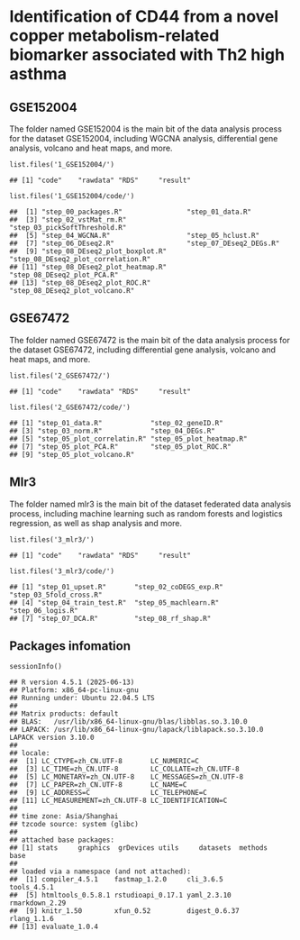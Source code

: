 # Identification of CD44 from a novel copper metabolism-related biomarker associated with Th2 high asthma

## GSE152004

The folder named GSE152004 is the main bit of the data analysis process
for the dataset GSE152004, including WGCNA analysis, differential gene
analysis, volcano and heat maps, and more.

    list.files('1_GSE152004/')

    ## [1] "code"    "rawdata" "RDS"     "result"

    list.files('1_GSE152004/code/')

    ##  [1] "step_00_packages.R"                "step_01_data.R"                   
    ##  [3] "step_02_vstMat_rm.R"               "step_03_pickSoftThreshold.R"      
    ##  [5] "step_04_WGCNA.R"                   "step_05_hclust.R"                 
    ##  [7] "step_06_DEseq2.R"                  "step_07_DEseq2_DEGs.R"            
    ##  [9] "step_08_DEseq2_plot_boxplot.R"     "step_08_DEseq2_plot_correlation.R"
    ## [11] "step_08_DEseq2_plot_heatmap.R"     "step_08_DEseq2_plot_PCA.R"        
    ## [13] "step_08_DEseq2_plot_ROC.R"         "step_08_DEseq2_plot_volcano.R"

## GSE67472

The folder named GSE67472 is the main bit of the data analysis process
for the dataset GSE67472, including differential gene analysis, volcano
and heat maps, and more.

    list.files('2_GSE67472/')

    ## [1] "code"    "rawdata" "RDS"     "result"

    list.files('2_GSE67472/code/')

    ## [1] "step_01_data.R"            "step_02_geneID.R"         
    ## [3] "step_03_norm.R"            "step_04_DEGs.R"           
    ## [5] "step_05_plot_correlatin.R" "step_05_plot_heatmap.R"   
    ## [7] "step_05_plot_PCA.R"        "step_05_plot_ROC.R"       
    ## [9] "step_05_plot_volcano.R"

## Mlr3

The folder named mlr3 is the main bit of the dataset federated data
analysis process, including machine learning such as random forests and
logistics regression, as well as shap analysis and more.

    list.files('3_mlr3/')

    ## [1] "code"    "rawdata" "RDS"     "result"

    list.files('3_mlr3/code/')

    ## [1] "step_01_upset.R"       "step_02_coDEGS_exp.R"  "step_03_5fold_cross.R"
    ## [4] "step_04_train_test.R"  "step_05_machlearn.R"   "step_06_logis.R"      
    ## [7] "step_07_DCA.R"         "step_08_rf_shap.R"

## Packages infomation

    sessionInfo()

    ## R version 4.5.1 (2025-06-13)
    ## Platform: x86_64-pc-linux-gnu
    ## Running under: Ubuntu 22.04.5 LTS
    ## 
    ## Matrix products: default
    ## BLAS:   /usr/lib/x86_64-linux-gnu/blas/libblas.so.3.10.0 
    ## LAPACK: /usr/lib/x86_64-linux-gnu/lapack/liblapack.so.3.10.0  LAPACK version 3.10.0
    ## 
    ## locale:
    ##  [1] LC_CTYPE=zh_CN.UTF-8       LC_NUMERIC=C              
    ##  [3] LC_TIME=zh_CN.UTF-8        LC_COLLATE=zh_CN.UTF-8    
    ##  [5] LC_MONETARY=zh_CN.UTF-8    LC_MESSAGES=zh_CN.UTF-8   
    ##  [7] LC_PAPER=zh_CN.UTF-8       LC_NAME=C                 
    ##  [9] LC_ADDRESS=C               LC_TELEPHONE=C            
    ## [11] LC_MEASUREMENT=zh_CN.UTF-8 LC_IDENTIFICATION=C       
    ## 
    ## time zone: Asia/Shanghai
    ## tzcode source: system (glibc)
    ## 
    ## attached base packages:
    ## [1] stats     graphics  grDevices utils     datasets  methods   base     
    ## 
    ## loaded via a namespace (and not attached):
    ##  [1] compiler_4.5.1    fastmap_1.2.0     cli_3.6.5         tools_4.5.1      
    ##  [5] htmltools_0.5.8.1 rstudioapi_0.17.1 yaml_2.3.10       rmarkdown_2.29   
    ##  [9] knitr_1.50        xfun_0.52         digest_0.6.37     rlang_1.1.6      
    ## [13] evaluate_1.0.4
